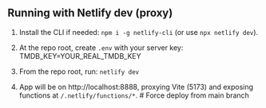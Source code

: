 ## Running with Netlify dev (proxy)
1. Install the CLI if needed: `npm i -g netlify-cli` (or use `npx netlify dev`).
2. At the repo root, create `.env` with your server key:
TMDB_KEY=YOUR_REAL_TMDB_KEY

3. From the repo root, run: `netlify dev`
4. App will be on http://localhost:8888, proxying Vite (5173) and exposing functions at `/.netlify/functions/*`.
#   F o r c e   d e p l o y   f r o m   m a i n   b r a n c h  
 